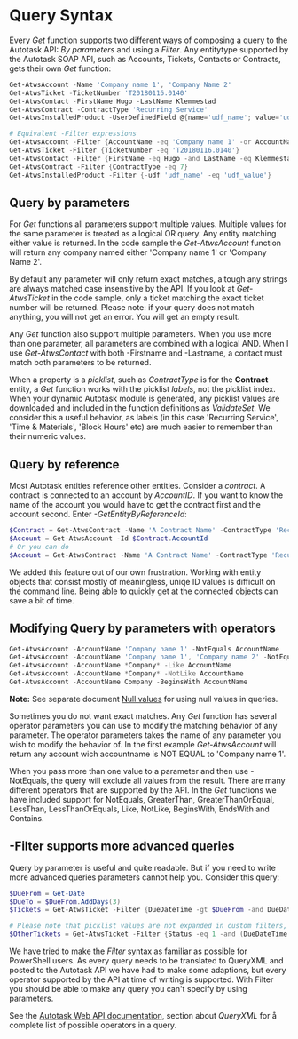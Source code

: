# Query Syntax

Every *Get* function supports two different ways of composing a query to the Autotask API: *By parameters* and using a *Filter*. Any entitytype supported by the Autotask SOAP API, such as Accounts, Tickets, Contacts or Contracts, gets their own *Get* function:

```powershell
Get-AtwsAccount -Name 'Company name 1', 'Company Name 2'
Get-AtwsTicket -TicketNumber 'T20180116.0140'
Get-AtwsContact -FirstName Hugo -LastName Klemmestad
Get-AtwsContract -ContractType 'Recurring Service'
Get-AtwsInstalledProduct -UserDefinedField @{name='udf_name'; value='udf_value'}

# Equivalent -Filter expressions
Get-AtwsAccount -Filter {AccountName -eq 'Company name 1' -or AccountName -eq 'Company Name 2'}
Get-AtwsTicket -Filter {TicketNumber -eq 'T20180116.0140'}
Get-AtwsContact -Filter {FirstName -eq Hugo -and LastName -eq Klemmestad}
Get-AtwsContract -Filter {ContractType -eq 7}
Get-AtwsInstalledProduct -Filter {-udf 'udf_name' -eq 'udf_value'}
```

## Query by parameters

For *Get* functions all parameters support multiple values. Multiple values for the same parameter is treated as a logical OR query. Any entity matching either value is returned. In the code sample the *Get-AtwsAccount* function will return any company named either 'Company name 1' or 'Company Name 2'.

By default any parameter will only return exact matches, altough any strings are always matched case insensitive by the API. If you look at *Get-AtwsTicket* in the code sample, only a ticket matching the exact ticket number will be returned. Please note: if your query does not match anything, you will not get an error. You will get an empty result.

Any *Get* function also support multiple parameters. When you use more than one parameter, all parameters are combined with a logical AND. When I use *Get-AtwsContact* with both -Firstname and -Lastname, a contact must match both parameters to be returned.

When a property is a *picklist*, such as *ContractType* is for the **Contract** entity, a *Get* function works with the picklist *labels*, not the picklist index. When your dynamic Autotask module is generated, any picklist values are downloaded and included in the function definitions as *ValidateSet*. We consider this a useful behavior, as labels (in this case 'Recurring Service', 'Time & Materials', 'Block Hours' etc) are much easier to remember than their numeric values.

## Query by reference

Most Autotask entities reference other entities. Consider a *contract*. A contract is connected to an account by *AccountID*. If you want to know the name of the account you would have to get the contract first and the account second. Enter *-GetEntityByReferenceId*:

```powershell
$Contract = Get-AtwsContract -Name 'A Contract Name' -ContractType 'Recurring Service'
$Account = Get-AtwsAccount -Id $Contract.AccountId
# Or you can do
$Account = Get-AtwsContract -Name 'A Contract Name' -ContractType 'Recurring Service' -GetEntityByReferenceId AccountId
```

We added this feature out of our own frustration. Working with entity objects that consist mostly of meaningless, uniqe ID values is difficult on the command line. Being able to quickly get at the connected objects can save a bit of time.

## Modifying Query by parameters with operators

```powershell
Get-AtwsAccount -AccountName 'Company name 1' -NotEquals AccountName
Get-AtwsAccount -AccountName 'Company name 1', 'Company name 2' -NotEquals AccountName
Get-AtwsAccount -AccountName *Company* -Like AccountName
Get-AtwsAccount -AccountName *Company* -NotLike AccountName
Get-AtwsAccount -AccountName Company -BeginsWith AccountName
```

**Note:** See separate document [Null values](./Null%20values.md) for using null values in queries.

Sometimes you do not want exact matches. Any *Get* function has several operator parameters you can use to modify the matching behavior of any parameter. The operator parameters takes the name of any parameter you wish to modify the behavior of. In the first example *Get-AtwsAccount* will return any account wich accountname is NOT EQUAL to 'Company name 1'.

When you pass more than one value to a parameter and then use -NotEquals, the query will exclude all values from the result. There are many different operators that are supported by the API. In the *Get* functions we have included support for NotEquals, GreaterThan, GreaterThanOrEqual, LessThan, LessThanOrEquals, Like, NotLike, BeginsWith, EndsWith and Contains.

## -Filter supports more advanced queries

Query by parameter is useful and quite readable. But if you need to write more advanced queries parameters cannot help you. Consider this query:

```powershell
$DueFrom = Get-Date
$DueTo = $DueFrom.AddDays(3)
$Tickets = Get-AtwsTicket -Filter {DueDateTime -gt $DueFrom -and DueDateTime -lt $DueTo}

# Please note that picklist values are not expanded in custom filters, see Status in this query
$OtherTickets = Get-AtwsTicket -Filter {Status -eq 1 -and (DueDateTime -gt $DueFrom -and DueDateTime -lt $DueTo)}
```

We have tried to make the *Filter* syntax as familiar as possible for PowerShell users. As every query needs to be translated to QueryXML and posted to the Autotask API we have had to make some adaptions, but every operator supported by the API at time of writing is supported. With Filter you should be able to make any query you can't specify by using parameters.

See the [Autotask Web API documentation][1], section about *QueryXML* for å complete list of possible operators in a query.

[1]: https://ww4.autotask.net/help/Content/LinkedDOCUMENTS/WSAPI/T_WebServicesAPIv1_5.pdf
